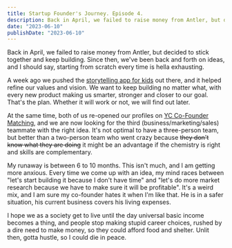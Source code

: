 ```yaml
---
title: Startup Founder's Journey. Episode 4.
description: Back in April, we failed to raise money from Antler, but decided to stick together and keep building. Since then, we've been back and forth on ideas, and I should say, starting from scratch every time is hella exhausting.
date: "2023-06-10"
publishDate: "2023-06-10"
---
```


Back in April, we failed to raise money from Antler, but decided to stick together and keep building. Since then, we've been back and forth on ideas, and I should say, starting from scratch every time is hella exhausting.

A week ago we pushed the [storytelling app for kids](http://shilin.ca/writing/wonderbook/) out there, and it helped refine our values and vision. We want to keep building no matter what, with every new product making us smarter, stronger and closer to our goal. That's the plan. Whether it will work or not, we will find out later.

At the same time, both of us re-opened our profiles on <a href="https://www.ycombinator.com/cofounder-matching" target="_blank">YC Co-Founder Matching</a>, and we are now looking for the third (business/marketing/sales) teammate with the right idea. It's not optimal to have a three-person team, but better than a two-person team who went crazy because ~~they don't know what they are doing~~ it might be an advantage if the chemistry is right and skills are complementary.

My runaway is between 6 to 10 months. This isn't much, and I am getting more anxious. Every time we come up with an idea, my mind races between "let's start building it because I don't have time" and "let's do more market research because we have to make sure it will be profitable". It's a weird mix, and I am sure my co-founder hates it when I'm like that. He is in a safer situation, his current business covers his living expenses.

I hope we as a society get to live until the day universal basic income becomes a thing, and people stop making stupid career choices, rushed by a dire need to make money, so they could afford food and shelter. Unlit then, gotta hustle, so I could die in peace.
